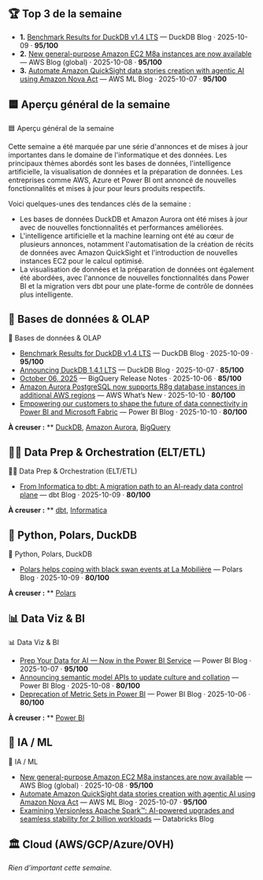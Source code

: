 ## 🏆 Top 3 de la semaine

- **1.** [Benchmark Results for DuckDB v1.4 LTS](https://duckdb.org/2025/10/09/benchmark-results-14-lts.html) — DuckDB Blog · 2025-10-09 · **95/100**
- **2.** [New general-purpose Amazon EC2 M8a instances are now available](https://aws.amazon.com/blogs/aws/new-general-purpose-amazon-ec2-m8a-instances-are-now-available/) — AWS Blog (global) · 2025-10-08 · **95/100**
- **3.** [Automate Amazon QuickSight data stories creation with agentic AI using Amazon Nova Act](https://aws.amazon.com/blogs/machine-learning/automate-amazon-quicksight-data-stories-creation-with-agentic-ai-using-amazon-nova-act/) — AWS ML Blog · 2025-10-07 · **95/100**

## 🟦 Aperçu général de la semaine

🟦 Aperçu général de la semaine

Cette semaine a été marquée par une série d'annonces et de mises à jour importantes dans le domaine de l'informatique et des données. Les principaux thèmes abordés sont les bases de données, l'intelligence artificielle, la visualisation de données et la préparation de données. Les entreprises comme AWS, Azure et Power BI ont annoncé de nouvelles fonctionnalités et mises à jour pour leurs produits respectifs.

Voici quelques-unes des tendances clés de la semaine :

* Les bases de données DuckDB et Amazon Aurora ont été mises à jour avec de nouvelles fonctionnalités et performances améliorées.
* L'intelligence artificielle et la machine learning ont été au cœur de plusieurs annonces, notamment l'automatisation de la création de récits de données avec Amazon QuickSight et l'introduction de nouvelles instances EC2 pour le calcul optimisé.
* La visualisation de données et la préparation de données ont également été abordées, avec l'annonce de nouvelles fonctionnalités dans Power BI et la migration vers dbt pour une plate-forme de contrôle de données plus intelligente.

## 🔢 Bases de données & OLAP

🔢 Bases de données & OLAP

* [Benchmark Results for DuckDB v1.4 LTS](https://duckdb.org/2025/10/09/benchmark-results-14-lts.html) — DuckDB Blog · 2025-10-09 · **95/100**
* [Announcing DuckDB 1.4.1 LTS](https://duckdb.org/2025/10/07/announcing-duckdb-141.html) — DuckDB Blog · 2025-10-07 · **85/100**
* [October 06, 2025](https://cloud.google.com/bigquery/docs/release-notes#October_06_2025) — BigQuery Release Notes · 2025-10-06 · **85/100**
* [Amazon Aurora PostgreSQL now supports R8g database instances in additional AWS regions](https://aws.amazon.com/about-aws/whats-new/2025/10/amazon-aurora-postgresql-r8g-database-instances-additional-aws-regions/) — AWS What’s New · 2025-10-10 · **80/100**
* [Empowering our customers to shape the future of data connectivity in Power BI and Microsoft Fabric](https://powerbi.microsoft.com/en-us/blog/empowering-our-customers-to-shape-the-future-of-data-connectivity-in-power-bi-and-microsoft-fabric/) — Power BI Blog · 2025-10-10 · **80/100**

**À creuser :**
** [DuckDB](https://duckdb.org/), [Amazon Aurora](https://aws.amazon.com/rds/aurora/), [BigQuery](https://cloud.google.com/bigquery/)

## 👨‍🔧 Data Prep & Orchestration (ELT/ETL)

👨‍🔧 Data Prep & Orchestration (ELT/ETL)

* [From Informatica to dbt: A migration path to an AI-ready data control plane](https://www.getdbt.com/blog/informatica-dbt-data-control-plane-ai) — dbt Blog · 2025-10-09 · **80/100**

**À creuser :**
** [dbt](https://www.getdbt.com/), [Informatica](https://www.informatica.com/)

## 🐍 Python, Polars, DuckDB

🐍 Python, Polars, DuckDB

* [Polars helps coping with black swan events at La Mobilière](https://pola.rs/posts/case-mobiliere/) — Polars Blog · 2025-10-09 · **80/100**

**À creuser :**
** [Polars](https://pola.rs/)

## 📊 Data Viz & BI

📊 Data Viz & BI

* [Prep Your Data for AI — Now in the Power BI Service](https://powerbi.microsoft.com/en-us/blog/prep-your-data-for-ai-now-in-the-power-bi-service/) — Power BI Blog · 2025-10-07 · **95/100**
* [Announcing semantic model APIs to update culture and collation](https://powerbi.microsoft.com/en-us/blog/announcing-semantic-model-apis-to-update-culture-and-collation/) — Power BI Blog · 2025-10-08 · **80/100**
* [Deprecation of Metric Sets in Power BI](https://powerbi.microsoft.com/en-us/blog/deprecation-of-metric-sets-in-power-bi/) — Power BI Blog · 2025-10-06 · **80/100**

**À creuser :**
** [Power BI](https://powerbi.microsoft.com/en-us/)

## 🔬 IA / ML

🔬 IA / ML

* [New general-purpose Amazon EC2 M8a instances are now available](https://aws.amazon.com/blogs/aws/new-general-purpose-amazon-ec2-m8a-instances-are-now-available/) — AWS Blog (global) · 2025-10-08 · **95/100**
* [Automate Amazon QuickSight data stories creation with agentic AI using Amazon Nova Act](https://aws.amazon.com/blogs/machine-learning/automate-amazon-quicksight-data-stories-creation-with-agentic-ai-using-amazon-nova-act/) — AWS ML Blog · 2025-10-07 · **95/100**
* [Examining Versionless Apache Spark™: AI-powered upgrades and seamless stability for 2 billion workloads](https://www.databricks.com/blog/examining-versionless-apache-sparktm-ai-powered-upgrades-and-seamless-stability-2-billion) — Databricks Blog

## 🏛️ Cloud (AWS/GCP/Azure/OVH)

_Rien d’important cette semaine._
